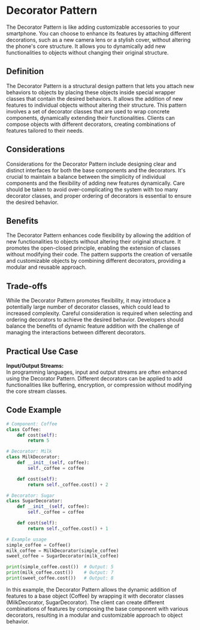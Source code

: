 # Decorator Pattern

The Decorator Pattern is like adding customizable accessories to your smartphone. You can choose to enhance its features by attaching different decorations, such as a new camera lens or a stylish cover, without altering the phone's core structure. It allows you to dynamically add new functionalities to objects without changing their original structure.

## Definition

The Decorator Pattern is a structural design pattern that lets you attach new behaviors to objects by placing these objects inside special wrapper classes that contain the desired behaviors. It allows the addition of new features to individual objects without altering their structure. This pattern involves a set of decorator classes that are used to wrap concrete components, dynamically extending their functionalities. Clients can compose objects with different decorators, creating combinations of features tailored to their needs.

## Considerations

Considerations for the Decorator Pattern include designing clear and distinct interfaces for both the base components and the decorators. It's crucial to maintain a balance between the simplicity of individual components and the flexibility of adding new features dynamically. Care should be taken to avoid over-complicating the system with too many decorator classes, and proper ordering of decorators is essential to ensure the desired behavior.

## Benefits

The Decorator Pattern enhances code flexibility by allowing the addition of new functionalities to objects without altering their original structure. It promotes the open-closed principle, enabling the extension of classes without modifying their code. The pattern supports the creation of versatile and customizable objects by combining different decorators, providing a modular and reusable approach.

## Trade-offs

While the Decorator Pattern promotes flexibility, it may introduce a potentially large number of decorator classes, which could lead to increased complexity. Careful consideration is required when selecting and ordering decorators to achieve the desired behavior. Developers should balance the benefits of dynamic feature addition with the challenge of managing the interactions between different decorators.

## Practical Use Case

**Input/Output Streams:**\
In programming languages, input and output streams are often enhanced using the Decorator Pattern. Different decorators can be applied to add functionalities like buffering, encryption, or compression without modifying the core stream classes.

## Code Example

```python
# Component: Coffee
class Coffee:
    def cost(self):
        return 5

# Decorator: Milk
class MilkDecorator:
    def __init__(self, coffee):
        self._coffee = coffee

    def cost(self):
        return self._coffee.cost() + 2

# Decorator: Sugar
class SugarDecorator:
    def __init__(self, coffee):
        self._coffee = coffee

    def cost(self):
        return self._coffee.cost() + 1

# Example usage
simple_coffee = Coffee()
milk_coffee = MilkDecorator(simple_coffee)
sweet_coffee = SugarDecorator(milk_coffee)

print(simple_coffee.cost())  # Output: 5
print(milk_coffee.cost())    # Output: 7
print(sweet_coffee.cost())   # Output: 8
```

In this example, the Decorator Pattern allows the dynamic addition of features to a base object (Coffee) by wrapping it with decorator classes (MilkDecorator, SugarDecorator). The client can create different combinations of features by composing the base component with various decorators, resulting in a modular and customizable approach to object behavior.
